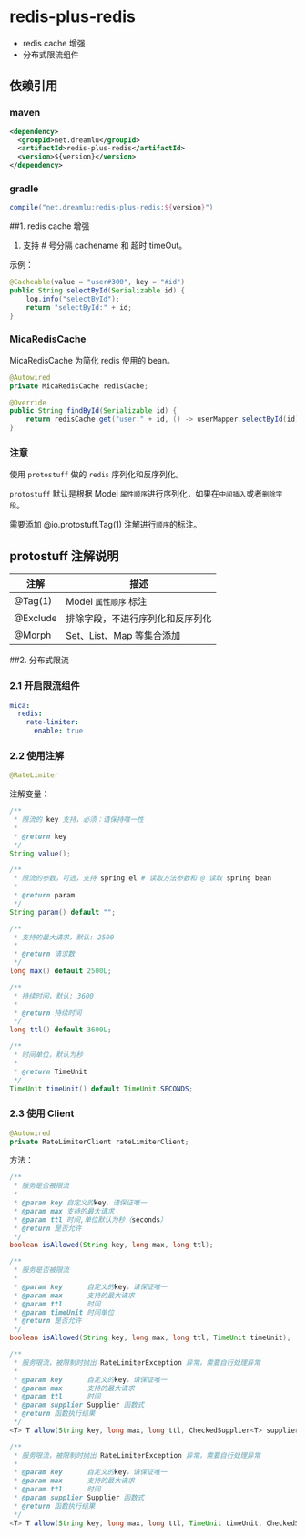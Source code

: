 # redis-plus-redis
- redis cache 增强
- 分布式限流组件

## 依赖引用
### maven
```xml
<dependency>
  <groupId>net.dreamlu</groupId>
  <artifactId>redis-plus-redis</artifactId>
  <version>${version}</version>
</dependency>
```

### gradle
```groovy
compile("net.dreamlu:redis-plus-redis:${version}")
```

##1. redis cache 增强
1. 支持 # 号分隔 cachename 和 超时 timeOut。

示例：
```java
@Cacheable(value = "user#300", key = "#id")
public String selectById(Serializable id) {
    log.info("selectById");
    return "selectById:" + id;
}
```

### MicaRedisCache
MicaRedisCache 为简化 redis 使用的 bean。
```java
@Autowired
private MicaRedisCache redisCache;

@Override
public String findById(Serializable id) {
    return redisCache.get("user:" + id, () -> userMapper.selectById(id));
}
```

### 注意
使用 `protostuff` 做的 `redis` 序列化和反序列化。

`protostuff` 默认是根据 Model `属性顺序`进行序列化，如果在`中间插入`或者`删除字段`。

需要添加 @io.protostuff.Tag(1) 注解进行`顺序`的标注。

## protostuff 注解说明

|   注解   |   描述   |
| -------- | --------------------------  |
| @Tag(1)  |  Model `属性顺序` 标注        |
| @Exclude | 排除字段，不进行序列化和反序列化 |
| @Morph   | Set、List、Map 等集合添加 |


##2. 分布式限流
### 2.1 开启限流组件
```yaml
mica:
  redis:
    rate-limiter:
      enable: true
```

### 2.2 使用注解
```java
@RateLimiter
```

注解变量：
```java
/**
 * 限流的 key 支持，必须：请保持唯一性
 *
 * @return key
 */
String value();

/**
 * 限流的参数，可选，支持 spring el # 读取方法参数和 @ 读取 spring bean
 *
 * @return param
 */
String param() default "";

/**
 * 支持的最大请求，默认: 2500
 *
 * @return 请求数
 */
long max() default 2500L;

/**
 * 持续时间，默认: 3600
 *
 * @return 持续时间
 */
long ttl() default 3600L;

/**
 * 时间单位，默认为秒
 *
 * @return TimeUnit
 */
TimeUnit timeUnit() default TimeUnit.SECONDS;
```

### 2.3 使用 Client
```java
@Autowired
private RateLimiterClient rateLimiterClient;
```

方法：

```java
/**
 * 服务是否被限流
 *
 * @param key 自定义的key，请保证唯一
 * @param max 支持的最大请求
 * @param ttl 时间,单位默认为秒（seconds）
 * @return 是否允许
 */
boolean isAllowed(String key, long max, long ttl);

/**
 * 服务是否被限流
 *
 * @param key      自定义的key，请保证唯一
 * @param max      支持的最大请求
 * @param ttl      时间
 * @param timeUnit 时间单位
 * @return 是否允许
 */
boolean isAllowed(String key, long max, long ttl, TimeUnit timeUnit);

/**
 * 服务限流，被限制时抛出 RateLimiterException 异常，需要自行处理异常
 *
 * @param key      自定义的key，请保证唯一
 * @param max      支持的最大请求
 * @param ttl      时间
 * @param supplier Supplier 函数式
 * @return 函数执行结果
 */
<T> T allow(String key, long max, long ttl, CheckedSupplier<T> supplier);

/**
 * 服务限流，被限制时抛出 RateLimiterException 异常，需要自行处理异常
 *
 * @param key      自定义的key，请保证唯一
 * @param max      支持的最大请求
 * @param ttl      时间
 * @param supplier Supplier 函数式
 * @return 函数执行结果
 */
<T> T allow(String key, long max, long ttl, TimeUnit timeUnit, CheckedSupplier<T> supplier);
```
